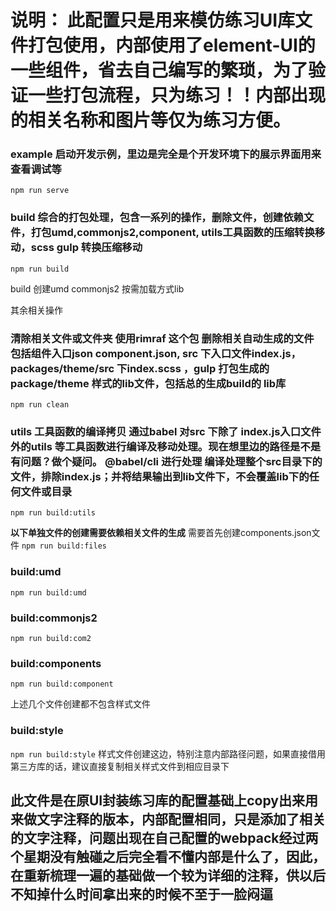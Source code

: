 # 说明： 此配置只是用来模仿练习UI库文件打包使用，内部使用了element-UI的一些组件，省去自己编写的繁琐，为了验证一些打包流程，只为练习！！内部出现的相关名称和图片等仅为练习方便。

### example 启动开发示例，里边是完全是个开发环境下的展示界面用来查看调试等
 ` npm run serve `

### build 综合的打包处理，包含一系列的操作，删除文件，创建依赖文件，打包umd,commonjs2,component, utils工具函数的压缩转换移动，scss gulp 转换压缩移动
 ` npm run build `

 build 创建umd commonjs2 按需加载方式lib 

 其余相关操作

### 清除相关文件或文件夹 使用rimraf 这个包 删除相关自动生成的文件 包括组件入口json component.json, src 下入口文件index.js，packages/theme/src 下index.scss ，gulp 打包生成的 package/theme 样式的lib文件，包括总的生成build的 lib库
  ` npm run clean `

### utils 工具函数的编译拷贝 通过babel 对src 下除了 index.js入口文件外的utils 等工具函数进行编译及移动处理。现在想里边的路径是不是有问题？做个疑问。 @babel/cli 进行处理 编译处理整个src目录下的文件，排除index.js；并将结果输出到lib文件下，不会覆盖lib下的任何文件或目录
  ` npm run build:utils `

**以下单独文件的创建需要依赖相关文件的生成**
 需要首先创建components.json文件
  ` npm run build:files `

### build:umd
  ` npm run build:umd `

### build:commonjs2
  ` npm run build:com2 `

### build:components
  ` npm run build:component `

上述几个文件创建都不包含样式文件

### build:style
  ` npm run build:style `
样式文件创建这边，特别注意内部路径问题，如果直接借用第三方库的话，建议直接复制相关样式文件到相应目录下

## 此文件是在原UI封装练习库的配置基础上copy出来用来做文字注释的版本，内部配置相同，只是添加了相关的文字注释，问题出现在自己配置的webpack经过两个星期没有触碰之后完全看不懂内部是什么了，因此，在重新梳理一遍的基础做一个较为详细的注释，供以后不知掉什么时间拿出来的时候不至于一脸闷逼